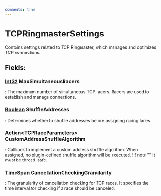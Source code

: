 ```yaml
---
comments: true
---
```

# TCPRingmasterSettings

Contains settings related to TCP Ringmaster, which manages and optimizes TCP connections. 

## **Fields**:
### **[Int32](https://learn.microsoft.com/en-us/dotnet/api/System.Int32) MaxSimultaneousRacers**
: The maximum number of simultaneous TCP racers. Racers are used to establish and manage connections. 
### **[Boolean](https://learn.microsoft.com/en-us/dotnet/api/System.Boolean) ShuffleAddresses**
: Determines whether to shuffle addresses before assigning racing lanes. 
### **[Action](https://learn.microsoft.com/en-us/dotnet/api/System.Action-1)&lt;[TCPRaceParameters](TCPRaceParameters.md)&gt; CustomAddressShuffleAlgorithm**
: Callback to implement a custom address shuffle algorithm. When assigned, no plugin-defined shuffle algorithm will be executed. 
	!!! note ""
		It must be thread-safe.

### **[TimeSpan](https://learn.microsoft.com/en-us/dotnet/api/System.TimeSpan) CancellationCheckingGranularity**
: The granularity of cancellation checking for TCP races. It specifies the time interval for checking if a race should be canceled. 